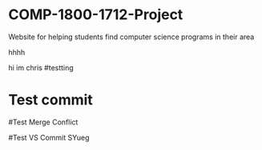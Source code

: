 # COMP-1800-1712-Project
Website for helping students find computer science programs in their area

hhhh

hi im chris #testting
# Test commit

#Test Merge Conflict

#Test VS Commit SYueg